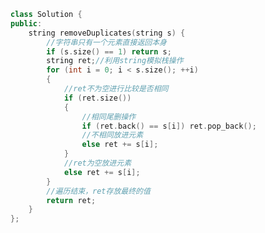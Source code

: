 [删除字符串中的所有相邻重复项]: https://leetcode.cn/problems/remove-all-adjacent-duplicates-in-string/submissions/631582138/



```c++
class Solution {
public:
    string removeDuplicates(string s) {
        //字符串只有一个元素直接返回本身
        if (s.size() == 1) return s;
        string ret;//利用string模拟栈操作
        for (int i = 0; i < s.size(); ++i)
        {
            //ret不为空进行比较是否相同
            if (ret.size())
            {
                //相同尾删操作
                if (ret.back() == s[i]) ret.pop_back();
                //不相同放进元素
                else ret += s[i];
            }
            //ret为空放进元素
            else ret += s[i];
        }
        //遍历结束，ret存放最终的值
        return ret;
    }
};
```

